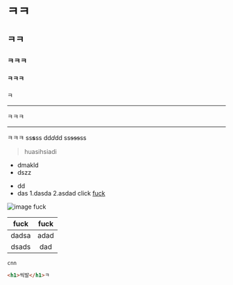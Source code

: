 # ㅋㅋ
## ㅋㅋ
### ㅋㅋㅋ
#### ㅋㅋㅋ
ㅋ
___
ㅋㅋㅋ
___
ㅋㅋㅋ
ss**s**ss
dd*d*dd
ss~~sss~~ss
> huasihsiadi
* dmakld
* dszz
- dd
- das
1.dasda
2.asdad
click [fuck](z)

![image fuck]()

|fuck|fuck|
|:--:|:--:|
|dadsa|adad|
|dsads|dad|


`cnn`
```html
<h1>씩발</h1>ㅋ
```
